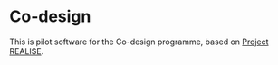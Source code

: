 Co-design
=========

This is pilot software for the Co-design programme, based on [Project REALISE](https://github.com/AccessAtECS/Project-REALISE).
